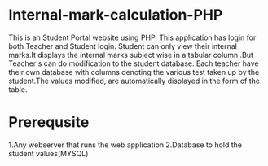 # Internal-mark-calculation-PHP
This is an Student Portal website using PHP. This application has login for both Teacher and Student login. Student can only view their 
internal marks.It displays the internal marks subject wise in a tabular column .But Teacher's can do modification to the student database.
Each teacher have their own database with columns denoting the various test taken up by the student.The values modified, are automatically displayed in the form of the table.

# Prerequsite
1.Any webserver that runs the web application
2.Database to hold the student values(MYSQL)
